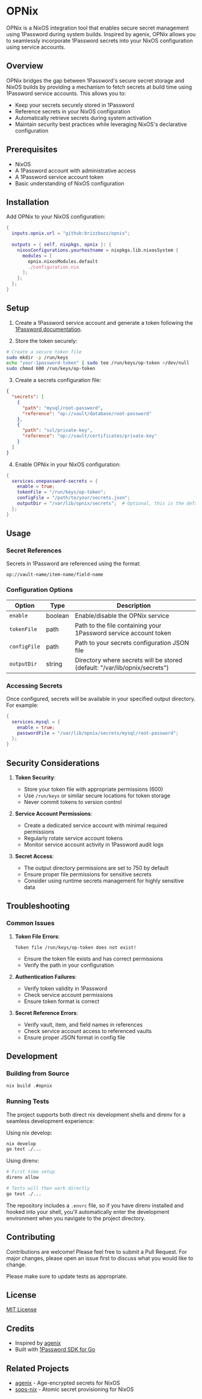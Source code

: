 # OPNix

OPNix is a NixOS integration tool that enables secure secret management using 1Password during system builds. Inspired by agenix, OPNix allows you to seamlessly incorporate 1Password secrets into your NixOS configuration using service accounts.

## Overview

OPNix bridges the gap between 1Password's secure secret storage and NixOS builds by providing a mechanism to fetch secrets at build time using 1Password service accounts. This allows you to:

- Keep your secrets securely stored in 1Password
- Reference secrets in your NixOS configuration
- Automatically retrieve secrets during system activation
- Maintain security best practices while leveraging NixOS's declarative configuration

## Prerequisites

- NixOS
- A 1Password account with administrative access
- A 1Password service account token
- Basic understanding of NixOS configuration

## Installation

Add OPNix to your NixOS configuration:

```nix
{
  inputs.opnix.url = "github:brizzbuzz/opnix";
  
  outputs = { self, nixpkgs, opnix }: {
    nixosConfigurations.yourhostname = nixpkgs.lib.nixosSystem {
      modules = [
        opnix.nixosModules.default
        ./configuration.nix
      ];
    };
  };
}
```

## Setup

1. Create a 1Password service account and generate a token following the [1Password documentation](https://developer.1password.com/docs/service-accounts/get-started).

2. Store the token securely:
```bash
# Create a secure token file
sudo mkdir -p /run/keys
echo "your-1password-token" | sudo tee /run/keys/op-token >/dev/null
sudo chmod 600 /run/keys/op-token
```

3. Create a secrets configuration file:
```json
{
  "secrets": [
    {
      "path": "mysql/root-password",
      "reference": "op://vault/database/root-password"
    },
    {
      "path": "ssl/private-key",
      "reference": "op://vault/certificates/private-key"
    }
  ]
}
```

4. Enable OPNix in your NixOS configuration:
```nix
{
  services.onepassword-secrets = {
    enable = true;
    tokenFile = "/run/keys/op-token";
    configFile = "/path/to/your/secrets.json";
    outputDir = "/var/lib/opnix/secrets";  # Optional, this is the default
  };
}
```

## Usage

### Secret References

Secrets in 1Password are referenced using the format:
```
op://vault-name/item-name/field-name
```

### Configuration Options

| Option | Type | Description |
|--------|------|-------------|
| `enable` | boolean | Enable/disable the OPNix service |
| `tokenFile` | path | Path to the file containing your 1Password service account token |
| `configFile` | path | Path to your secrets configuration JSON file |
| `outputDir` | string | Directory where secrets will be stored (default: "/var/lib/opnix/secrets") |

### Accessing Secrets

Once configured, secrets will be available in your specified output directory. For example:
```nix
{
  services.mysql = {
    enable = true;
    passwordFile = "/var/lib/opnix/secrets/mysql/root-password";
  };
}
```

## Security Considerations

1. **Token Security**: 
   - Store your token file with appropriate permissions (600)
   - Use `/run/keys` or similar secure locations for token storage
   - Never commit tokens to version control

2. **Service Account Permissions**:
   - Create a dedicated service account with minimal required permissions
   - Regularly rotate service account tokens
   - Monitor service account activity in 1Password audit logs

3. **Secret Access**:
   - The output directory permissions are set to 750 by default
   - Ensure proper file permissions for sensitive secrets
   - Consider using runtime secrets management for highly sensitive data

## Troubleshooting

### Common Issues

1. **Token File Errors**:
   ```
   Token file /run/keys/op-token does not exist!
   ```
   - Ensure the token file exists and has correct permissions
   - Verify the path in your configuration

2. **Authentication Failures**:
   - Verify token validity in 1Password
   - Check service account permissions
   - Ensure token format is correct

3. **Secret Reference Errors**:
   - Verify vault, item, and field names in references
   - Check service account access to referenced vaults
   - Ensure proper JSON format in config file

## Development

### Building from Source

```bash
nix build .#opnix
```

### Running Tests

The project supports both direct nix development shells and direnv for a seamless development experience:

Using nix develop:
```bash
nix develop
go test ./...
```

Using direnv:
```bash
# First time setup
direnv allow

# Tests will then work directly
go test ./...
```

The repository includes a `.envrc` file, so if you have direnv installed and hooked into your shell, you'll automatically enter the development environment when you navigate to the project directory.

## Contributing

Contributions are welcome! Please feel free to submit a Pull Request. For major changes, please open an issue first to discuss what you would like to change.

Please make sure to update tests as appropriate.

## License

[MIT License](LICENSE)

## Credits

- Inspired by [agenix](https://github.com/ryantm/agenix)
- Built with [1Password SDK for Go](https://github.com/1Password/onepassword-sdk-go)

## Related Projects

- [agenix](https://github.com/ryantm/agenix) - Age-encrypted secrets for NixOS
- [sops-nix](https://github.com/Mic92/sops-nix) - Atomic secret provisioning for NixOS
